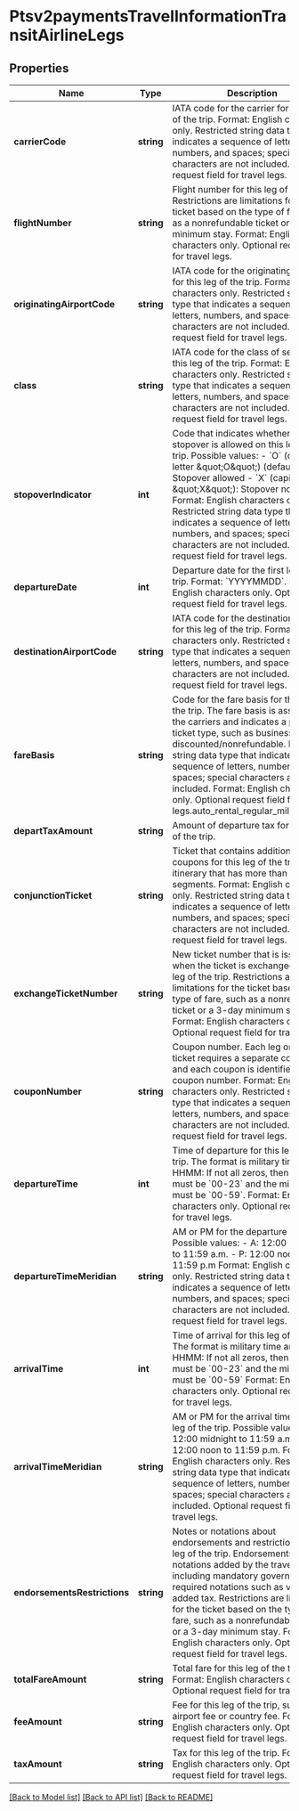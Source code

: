 # Ptsv2paymentsTravelInformationTransitAirlineLegs

## Properties
Name | Type | Description | Notes
------------ | ------------- | ------------- | -------------
**carrierCode** | **string** | IATA code for the carrier for this leg of the trip. Format: English characters only. Restricted string data type that indicates a sequence of letters, numbers, and spaces; special characters are not included. Optional request field for travel legs. | [optional] 
**flightNumber** | **string** | Flight number for this leg of the trip. Restrictions are limitations for the ticket based on the type of fare, such as a nonrefundable ticket or a 3-day minimum stay. Format: English characters only. Optional request field for travel legs. | [optional] 
**originatingAirportCode** | **string** | IATA code for the originating airport for this leg of the trip. Format: English characters only. Restricted string data type that indicates a sequence of letters, numbers, and spaces; special characters are not included. Optional request field for travel legs. | [optional] 
**class** | **string** | IATA code for the class of service for this leg of the trip. Format: English characters only. Restricted string data type that indicates a sequence of letters, numbers, and spaces; special characters are not included. Optional request field for travel legs. | [optional] 
**stopoverIndicator** | **int** | Code that indicates whether a stopover is allowed on this leg of the trip. Possible values: - &#x60;O&#x60; (capital letter \&quot;O\&quot;) (default): Stopover allowed - &#x60;X&#x60; (capital letter \&quot;X\&quot;): Stopover not allowed Format: English characters only. Restricted string data type that indicates a sequence of letters, numbers, and spaces; special characters are not included. Optional request field for travel legs. | [optional] 
**departureDate** | **int** | Departure date for the first leg of the trip. Format: &#x60;YYYYMMDD&#x60;. Format: English characters only. Optional request field for travel legs. | [optional] 
**destinationAirportCode** | **string** | IATA code for the destination airport for this leg of the trip. Format: English characters only. Restricted string data type that indicates a sequence of letters, numbers, and spaces; special characters are not included. Optional request field for travel legs. | [optional] 
**fareBasis** | **string** | Code for the fare basis for this leg of the trip. The fare basis is assigned by the carriers and indicates a particular ticket type, such as business class or discounted/nonrefundable. Restricted string data type that indicates a sequence of letters, numbers, and spaces; special characters are not included. Format: English characters only. Optional request field for travel legs.auto_rental_regular_mileage_cost | [optional] 
**departTaxAmount** | **string** | Amount of departure tax for this leg of the trip. | [optional] 
**conjunctionTicket** | **string** | Ticket that contains additional coupons for this leg of the trip on an itinerary that has more than four segments. Format: English characters only. Restricted string data type that indicates a sequence of letters, numbers, and spaces; special characters are not included. Optional request field for travel legs. | [optional] 
**exchangeTicketNumber** | **string** | New ticket number that is issued when the ticket is exchanged for this leg of the trip. Restrictions are limitations for the ticket based on the type of fare, such as a nonrefundable ticket or a 3-day minimum stay. Format: English characters only. Optional request field for travel legs. | [optional] 
**couponNumber** | **string** | Coupon number. Each leg on the ticket requires a separate coupon, and each coupon is identified by the coupon number. Format: English characters only. Restricted string data type that indicates a sequence of letters, numbers, and spaces; special characters are not included. Optional request field for travel legs. | [optional] 
**departureTime** | **int** | Time of departure for this leg of the trip. The format is military time and HHMM: If not all zeros, then the hours must be &#x60;00-23&#x60; and the minutes must be &#x60;00-59&#x60;. Format: English characters only. Optional request field for travel legs. | [optional] 
**departureTimeMeridian** | **string** | AM or PM for the departure time. Possible values: - A: 12:00 midnight to 11:59 a.m. - P: 12:00 noon to 11:59 p.m Format: English characters only. Restricted string data type that indicates a sequence of letters, numbers, and spaces; special characters are not included. Optional request field for travel legs. | [optional] 
**arrivalTime** | **int** | Time of arrival for this leg of the trip. The format is military time and HHMM: If not all zeros, then the hours must be &#x60;00-23&#x60; and the minutes must be &#x60;00-59&#x60; Format: English characters only. Optional request field for travel legs. | [optional] 
**arrivalTimeMeridian** | **string** | AM or PM for the arrival time for this leg of the trip. Possible values: - &#x60;A&#x60;: 12:00 midnight to 11:59 a.m. - &#x60;P&#x60;: 12:00 noon to 11:59 p.m. Format: English characters only. Restricted string data type that indicates a sequence of letters, numbers, and spaces; special characters are not included. Optional request field for travel legs. | [optional] 
**endorsementsRestrictions** | **string** | Notes or notations about endorsements and restrictions for this leg of the trip. Endorsements can be notations added by the travel agency, including mandatory government-required notations such as value added tax. Restrictions are limitations for the ticket based on the type of fare, such as a nonrefundable ticket or a 3-day minimum stay. Format: English characters only. Optional request field for travel legs. | [optional] 
**totalFareAmount** | **string** | Total fare for this leg of the trip. Format: English characters only. Optional request field for travel legs. | [optional] 
**feeAmount** | **string** | Fee for this leg of the trip, such as an airport fee or country fee. Format: English characters only. Optional request field for travel legs. | [optional] 
**taxAmount** | **string** | Tax for this leg of the trip. Format: English characters only. Optional request field for travel legs. | [optional] 

[[Back to Model list]](../README.md#documentation-for-models) [[Back to API list]](../README.md#documentation-for-api-endpoints) [[Back to README]](../README.md)


